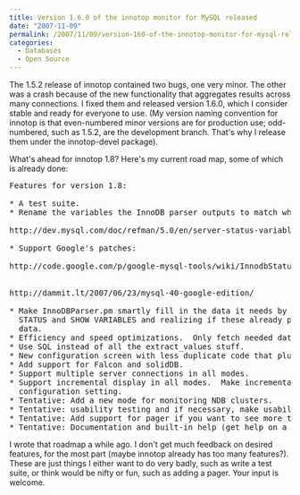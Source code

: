 ```yaml
---
title: Version 1.6.0 of the innotop monitor for MySQL released
date: "2007-11-09"
permalink: /2007/11/09/version-160-of-the-innotop-monitor-for-mysql-released/
categories:
  - Databases
  - Open Source
---
```


The 1.5.2 release of innotop contained two bugs, one very minor. The other was a crash because of the new functionality that aggregates results across many connections. I fixed them and released version 1.6.0, which I consider stable and ready for everyone to use. (My version naming convention for innotop is that even-numbered minor versions are for production use; odd-numbered, such as 1.5.2, are the development branch. That's why I release them under the innotop-devel package).

What's ahead for innotop 1.8? Here's my current road map, some of which is already done:

<pre>Features for version 1.8:

* A test suite.
* Rename the variables the InnoDB parser outputs to match what MySQL has named them.

http://dev.mysql.com/doc/refman/5.0/en/server-status-variables.html#option_mysqld_Innodb_buffer_pool_pages_data

* Support Google's patches:

http://code.google.com/p/google-mysql-tools/wiki/InnodbStatus


http://dammit.lt/2007/06/23/mysql-40-google-edition/

* Make InnoDBParser.pm smartly fill in the data it needs by looking in SHOW
  STATUS and SHOW VARIABLES and realizing if these already provide necessary
  data.
* Efficiency and speed optimizations.  Only fetch needed data from servers.
* Use SQL instead of all the extract_values stuff.
* New configuration screen with less duplicate code that plugins can add to.
* Add support for Falcon and solidDB.
* Support multiple server connections in all modes.
* Support incremental display in all modes.  Make incremental display a per-mode
  configuration setting.
* Tentative: Add a new mode for monitoring NDB clusters.
* Tentative: usability testing and if necessary, make usability enhancements.
* Tentative: Add support for pager if you want to see more than fits on screen.
* Tentative: Documentation and built-in help (get help on a key from help screen).</pre>

I wrote that roadmap a while ago. I don't get much feedback on desired features, for the most part (maybe innotop already has too many features?). These are just things I either want to do very badly, such as write a test suite, or think would be nifty or fun, such as adding a pager. Your input is welcome.
